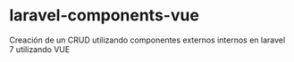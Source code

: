 # laravel-components-vue
Creación de un CRUD utilizando componentes externos internos en laravel 7 utilizando VUE
